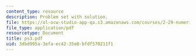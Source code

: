 ```yaml
---
content_type: resource
description: Problem set with solution.
file: https://ol-ocw-studio-app-qa.s3.amazonaws.com/courses/2-29-numerical-marine-hydrodynamics-13-024-spring-2003/3dbd995a3efaec4235e0bfdf570211f1_ps3.pdf
file_type: application/pdf
resourcetype: Document
title: ps3.pdf
uid: 3dbd995a-3efa-ec42-35e0-bfdf570211f1
---
```

